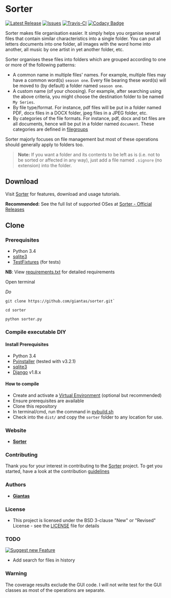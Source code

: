 # Sorter

[![Latest Release](https://img.shields.io/github/release/giantas/sorter.svg?maxAge=2592001)](https://github.com/giantas/sorter/releases/latest)
[![Issues](https://img.shields.io/github/issues-raw/giantas/sorter/website.svg)](https://github.com/giantas/sorter/issues)
[![Travis-CI](https://img.shields.io/travis/giantas/sorter.svg?maxAge=2592000)](https://travis-ci.org/giantas/sorter)
[![Codacy Badge](https://api.codacy.com/project/badge/Coverage/cc39b46d83564cd687bb1278f7a942b4)](https://www.codacy.com/app/giantas/sorter?utm_source=github.com&utm_medium=referral&utm_content=giantas/sorter&utm_campaign=Badge_Coverage)

Sorter makes file organisation easier. It simply helps you organise several files that contain similar characteristics into a single folder. You can put all letters documents into one folder, all images with the word home into another, all music by one artist in yet another folder, etc. 

Sorter organises these files into folders which are grouped according to one or more of the following patterns:

* A common name in multiple files' names. For example, multiple files may have a common word(s) `season one`. Every file bearing these word(s) will be moved to (by default) a folder named `season one`.
* A custom name (of your choosing). For example, after searching using the above criteria, you might choose the destination folder to be named `My Series`.
* By file type/format. For instance, pdf files will be put in a folder named PDF, docx files in a DOCX folder, jpeg files in a JPEG folder, etc.
* By categories of the file formats. For instance, pdf, docx and txt files are all documents, hence will be put in a folder named `document`. These categories are defined in [filegroups](filegroups.py)

Sorter majorly focuses on file management but most of these operations should generally apply to folders too.

> **Note:** If you want a folder and its contents to be left as is (i.e. not to be sorted or affected in any way), just add a file named `.signore` (no extension) into the folder.


## Download
Visit [Sorter](http://giantas.github.io/sorter) for features, download and usage tutorials.

**Recommended:** See the full list of supported OSes at [Sorter - Official Releases](https://github.com/giantas/sorter/releases/latest)


## Clone

### Prerequisites 
* Python 3.4
* [sqlite3](http://www.sqlite.org/download.html)
* [TestFixtures](https://testfixtures.readthedocs.io/en/latest/index.html) (for tests)

**NB**: View [requirements.txt](requirements.txt) for detailed requirements

Open terminal

*Do*

```
git clone https://github.com/giantas/sorter.git`

cd sorter

python sorter.py
```

### Compile executable DIY

#### Install Prerequisites
* Python 3.4
* [Pyinstaller](http://www.pyinstaller.org/) (tested with v3.2.1)
* [sqlite3](http://www.sqlite.org/download.html)
* [Django](https://www.djangoproject.com/download/) v1.8.x

#### How to compile
* Create and activate a [Virtual Environment](http://python-guide-pt-br.readthedocs.io/en/latest/dev/virtualenvs/) (optional but recommended)
* Ensure prerequisites are available
* Clone this repository
* In terminal/cmd, run the command in [pybuild.sh](pybuild.sh)
* Check into the `dist/` and copy the `sorter` folder to any location for use.


### Website
* **[Sorter](https://giantas.github.io/sorter)**


### Contributing

Thank you for your interest in contributing to the [Sorter](https://github.com/giantas/sorter) project. To get you started, have a look at the contribution [guidelines](CONTRIBUTING.md)


### Authors

* **[Giantas](https://github.com/giantas)** 


### License

* This project is licensed under the BSD 3-clause "New" or "Revised" License - see the [LICENSE](LICENSE) file for details


### TODO

[![Suggest new Feature](https://img.shields.io/badge/suggest-new-brightgreen.svg)](https://github.com/giantas/sorter/issues/new)

- Add search for files in history

### Warning

The coverage results exclude the GUI code. I will not write test for the GUI classes as most of the operations are separate.
